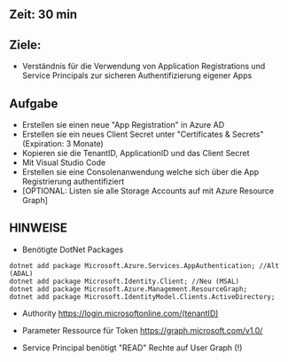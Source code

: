 ## Zeit: 30 min

## Ziele: 
- Verständnis für die Verwendung von Application Registrations und Service Principals zur sicheren 
	Authentifizierung eigener Apps
	

## Aufgabe

- Erstellen sie einen neue "App Registration" in Azure AD
- Erstellen sie ein neues Client Secret unter "Certificates & Secrets" (Expiration: 3 Monate)
- Kopieren sie die TenantID, ApplicationID und das Client Secret
- Mit Visual Studio Code
- Erstellen sie eine Consolenanwendung welche sich über die App Registrierung authentifiziert
- [OPTIONAL: Listen sie alle Storage Accounts auf mit Azure Resource Graph]


## HINWEISE
- Benötigte DotNet Packages
```
dotnet add package Microsoft.Azure.Services.AppAuthentication; //Alt (ADAL)
dotnet add package Microsoft.Identity.Client; //Neu (MSAL)
dotnet add package Microsoft.Azure.Management.ResourceGraph;
dotnet add package Microsoft.IdentityModel.Clients.ActiveDirectory;
```

- Authority
https://login.microsoftonline.com/(tenantID)
- Parameter Ressource für Token
 https://graph.microsoft.com/v1.0/
	
- Service Principal benötigt "READ" Rechte auf User Graph (!)